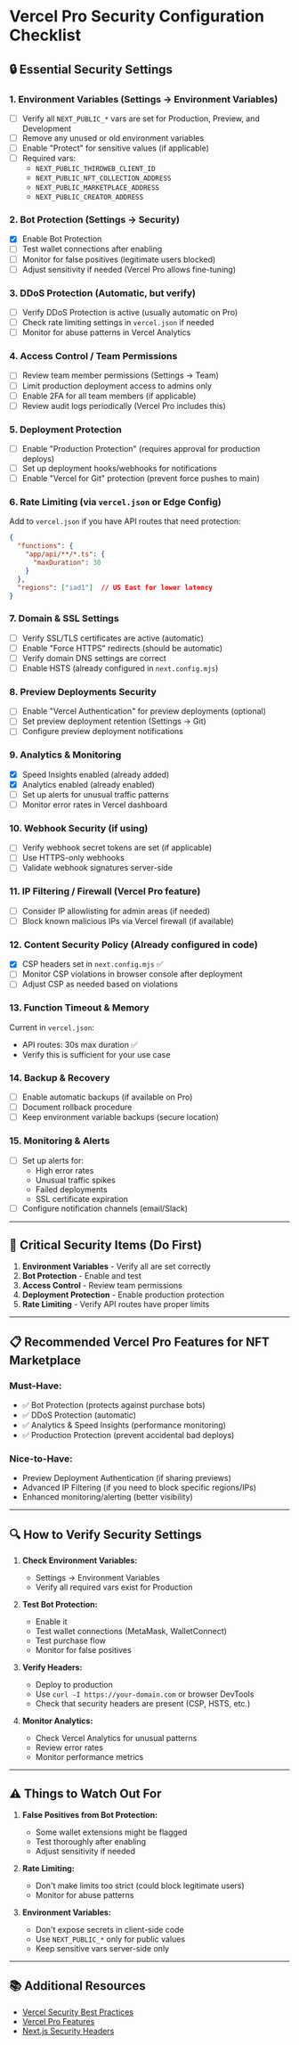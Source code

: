 # Vercel Pro Security Configuration Checklist

## 🔒 Essential Security Settings

### 1. **Environment Variables** (Settings → Environment Variables)
- [ ] Verify all `NEXT_PUBLIC_*` vars are set for Production, Preview, and Development
- [ ] Remove any unused or old environment variables
- [ ] Enable "Protect" for sensitive values (if applicable)
- [ ] Required vars:
  - `NEXT_PUBLIC_THIRDWEB_CLIENT_ID`
  - `NEXT_PUBLIC_NFT_COLLECTION_ADDRESS`
  - `NEXT_PUBLIC_MARKETPLACE_ADDRESS`
  - `NEXT_PUBLIC_CREATOR_ADDRESS`

### 2. **Bot Protection** (Settings → Security)
- [x] Enable Bot Protection
- [ ] Test wallet connections after enabling
- [ ] Monitor for false positives (legitimate users blocked)
- [ ] Adjust sensitivity if needed (Vercel Pro allows fine-tuning)

### 3. **DDoS Protection** (Automatic, but verify)
- [ ] Verify DDoS Protection is active (usually automatic on Pro)
- [ ] Check rate limiting settings in `vercel.json` if needed
- [ ] Monitor for abuse patterns in Vercel Analytics

### 4. **Access Control / Team Permissions**
- [ ] Review team member permissions (Settings → Team)
- [ ] Limit production deployment access to admins only
- [ ] Enable 2FA for all team members (if applicable)
- [ ] Review audit logs periodically (Vercel Pro includes this)

### 5. **Deployment Protection**
- [ ] Enable "Production Protection" (requires approval for production deploys)
- [ ] Set up deployment hooks/webhooks for notifications
- [ ] Enable "Vercel for Git" protection (prevent force pushes to main)

### 6. **Rate Limiting** (via `vercel.json` or Edge Config)
Add to `vercel.json` if you have API routes that need protection:
```json
{
  "functions": {
    "app/api/**/*.ts": {
      "maxDuration": 30
    }
  },
  "regions": ["iad1"]  // US East for lower latency
}
```

### 7. **Domain & SSL Settings**
- [ ] Verify SSL/TLS certificates are active (automatic)
- [ ] Enable "Force HTTPS" redirects (should be automatic)
- [ ] Verify domain DNS settings are correct
- [ ] Enable HSTS (already configured in `next.config.mjs`)

### 8. **Preview Deployments Security**
- [ ] Enable "Vercel Authentication" for preview deployments (optional)
- [ ] Set preview deployment retention (Settings → Git)
- [ ] Configure preview deployment notifications

### 9. **Analytics & Monitoring**
- [x] Speed Insights enabled (already added)
- [x] Analytics enabled (already enabled)
- [ ] Set up alerts for unusual traffic patterns
- [ ] Monitor error rates in Vercel dashboard

### 10. **Webhook Security** (if using)
- [ ] Verify webhook secret tokens are set (if applicable)
- [ ] Use HTTPS-only webhooks
- [ ] Validate webhook signatures server-side

### 11. **IP Filtering / Firewall** (Vercel Pro feature)
- [ ] Consider IP allowlisting for admin areas (if needed)
- [ ] Block known malicious IPs via Vercel firewall (if available)

### 12. **Content Security Policy** (Already configured in code)
- [x] CSP headers set in `next.config.mjs` ✅
- [ ] Monitor CSP violations in browser console after deployment
- [ ] Adjust CSP as needed based on violations

### 13. **Function Timeout & Memory**
Current in `vercel.json`:
- API routes: 30s max duration ✅
- Verify this is sufficient for your use case

### 14. **Backup & Recovery**
- [ ] Enable automatic backups (if available on Pro)
- [ ] Document rollback procedure
- [ ] Keep environment variable backups (secure location)

### 15. **Monitoring & Alerts**
- [ ] Set up alerts for:
  - High error rates
  - Unusual traffic spikes
  - Failed deployments
  - SSL certificate expiration
- [ ] Configure notification channels (email/Slack)

---

## 🚨 Critical Security Items (Do First)

1. **Environment Variables** - Verify all are set correctly
2. **Bot Protection** - Enable and test
3. **Access Control** - Review team permissions
4. **Deployment Protection** - Enable production protection
5. **Rate Limiting** - Verify API routes have proper limits

---

## 📋 Recommended Vercel Pro Features for NFT Marketplace

### Must-Have:
- ✅ Bot Protection (protects against purchase bots)
- ✅ DDoS Protection (automatic)
- ✅ Analytics & Speed Insights (performance monitoring)
- ✅ Production Protection (prevent accidental bad deploys)

### Nice-to-Have:
- Preview Deployment Authentication (if sharing previews)
- Advanced IP Filtering (if you need to block specific regions/IPs)
- Enhanced monitoring/alerting (better visibility)

---

## 🔍 How to Verify Security Settings

1. **Check Environment Variables:**
   - Settings → Environment Variables
   - Verify all required vars exist for Production

2. **Test Bot Protection:**
   - Enable it
   - Test wallet connections (MetaMask, WalletConnect)
   - Test purchase flow
   - Monitor for false positives

3. **Verify Headers:**
   - Deploy to production
   - Use `curl -I https://your-domain.com` or browser DevTools
   - Check that security headers are present (CSP, HSTS, etc.)

4. **Monitor Analytics:**
   - Check Vercel Analytics for unusual patterns
   - Review error rates
   - Monitor performance metrics

---

## ⚠️ Things to Watch Out For

1. **False Positives from Bot Protection:**
   - Some wallet extensions might be flagged
   - Test thoroughly after enabling
   - Adjust sensitivity if needed

2. **Rate Limiting:**
   - Don't make limits too strict (could block legitimate users)
   - Monitor for abuse patterns

3. **Environment Variables:**
   - Don't expose secrets in client-side code
   - Use `NEXT_PUBLIC_*` only for public values
   - Keep sensitive vars server-side only

---

## 📚 Additional Resources

- [Vercel Security Best Practices](https://vercel.com/docs/security)
- [Vercel Pro Features](https://vercel.com/docs/pro)
- [Next.js Security Headers](https://nextjs.org/docs/app/api-reference/next-config-js/headers)

